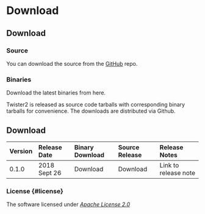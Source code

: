 # Download

## Download

### Source

You can download the source from the [GitHub](https://github.com/DSC-SPIDAL/twister2) repo.

### Binaries

Download the latest binaries from here.

Twister2 is released as source code tarballs with corresponding binary tarballs for convenience. The downloads are distributed via Github.

## Download

| Version | Release Date | Binary Download | Source Release | Release Notes |
| :--- | :--- | :--- | :--- | :--- |
| 0.1.0 | 2018 Sept 26 | Download | Download | Link to release note |

### License {#license}

The software licensed under [_Apache License 2.0_](https://www.apache.org/licenses/LICENSE-2.0)


